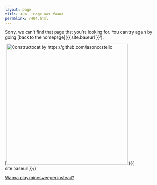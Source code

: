```yaml
---
layout: page
title: 404 - Page not found
permalink: /404.html
---
```


Sorry, we can't find that page that you're looking for. You can try again by going [back to the homepage]({{ site.baseurl }}/).

[<img src="{{ site.baseurl }}/static/images/404.jpg" alt="Constructocat by https://github.com/jasoncostello" style="width: 400px;"/>]({{ site.baseurl }}/)

[Wanna play minesweeper instead?](http://aneeshdurg.me/minesweeper)
